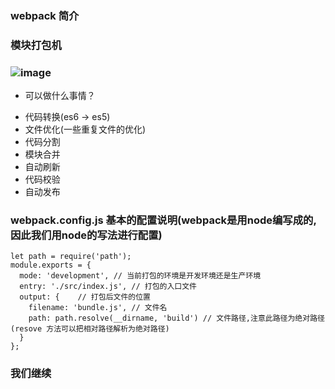 ### webpack 简介

### 模块打包机

### ![image]('./img/webpack.png)

- 可以做什么事情？

* 代码转换(es6 -> es5)
* 文件优化(一些重复文件的优化)
* 代码分割
* 模块合并
* 自动刷新
* 代码校验
* 自动发布

### webpack.config.js 基本的配置说明(webpack是用node编写成的,因此我们用node的写法进行配置)

```
let path = require('path');
module.exports = {
  mode: 'development', // 当前打包的环境是开发环境还是生产环境
  entry: './src/index.js', // 打包的入口文件
  output: {    // 打包后文件的位置
    filename: 'bundle.js', // 文件名
    path: path.resolve(__dirname, 'build') // 文件路径,注意此路径为绝对路径(resove 方法可以把相对路径解析为绝对路径)
  }
};

```


### 我们继续